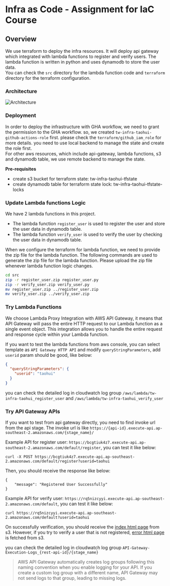 # Infra as Code - Assignment for IaC Course

## Overview
We use terraform to deploy the infra resources. It will deploy api gateway which integrated with lambda functions to register and verify users. The lambda function is written in python and uses dynamodb to store the user data.   
You can check the `src` directory for the lambda function code and `terraform` directory for the terraform configuration.

### Architecture
![Architecture](./images/assignment.png)

### Deployment
In order to deploy the infrastructure with GHA workflow, we need to grant the permission to the GHA workflow. so, we created `tw-infra-taohui-github-actions-role` first.
please check the `terraform/github_iam_role` for more details. you need to use local backend to manage the state and create the role first.  
For other aws resources, which include api-gateway, lambda functions, s3 and dynamodb table, we use remote backend to manage the state. 

**Pre-requisites**
- create s3 bucket for terraform state: tw-infra-taohui-tfstate
- create dynamodb table for terraform state lock: tw-infra-taohui-tfstate-locks

### Update Lambda functions Logic
We have 2 lambda functions in this project.
- The lambda function `register_user` is used to register the user and store the user data in dynamodb table. 
- The lambda function `verify_user` is used to verify the user by checking the user data in dynamodb table.

When we configure the terraform for lambda function, we need to provide the zip file for the lambda function.
The following commands are used to generate the zip file for the lambda function. Please upload the zip file whenever lambda function logic changes.
```bash
cd src
zip -r register_user.zip register_user.py
zip -r verify_user.zip verify_user.py
mv register_user.zip ../register_user.zip
mv verify_user.zip ../verify_user.zip
```

### Try Lambda Functions
We choose Lambda Proxy Integration with AWS API Gateway, it means that API Gateway will pass the entire HTTP request to our Lambda function as a single event object. This integration allows you to handle the entire request and response cycle within your Lambda function.

If you want to test the lambda functions from aws console, you can select template as `API Gateway HTTP API` and modify `queryStringParameters`, add `userid` param should be good, like below:
```json
{
  "queryStringParameters": {
    "userid": "taohui"
  }
}
```
you can check the detailed log in cloudwatch log group `/aws/lambda/tw-infra-taohui_register_user` and `/aws/lambda/tw-infra-taohui_verify_user`

### Try API Gateway APIs
If you want to test from api gateway directly, you need to find invoke url from the api stage. The invoke url is like `https://{api-id}.execute-api.ap-southeast-2.amazonaws.com/{stage_name}/`

Example API for register user: `https://bcgtiuk4z7.execute-api.ap-southeast-2.amazonaws.com/default/register`, you can test it like below:
```
curl -X POST https://bcgtiuk4z7.execute-api.ap-southeast-2.amazonaws.com/default/register?userid=taohui
```
Then, you should receive the response like below:
```
{
    "message": "Registered User Successfully"
}
```

Example API for verify user: `https://rq5nizcyyi.execute-api.ap-southeast-2.amazonaws.com/default`, you can test it like below:
```
curl https://rq5nizcyyi.execute-api.ap-southeast-2.amazonaws.com/default?userid=taohui
```
On successfully verification, you should receive the [index html page](terraform/index.html) from s3. 
However, if you try to verify a user that is not registered, [error html page](terraform/error.html) is fetched from s3.   

you can check the detailed log in cloudwatch log group `API-Gateway-Execution-Logs_{rest-api-id}/{stage_name}`
> AWS API Gateway automatically creates log groups following this naming convention when you enable logging for your API. If you create a custom log group with a different name, API Gateway may not send logs to that group, leading to missing logs.









